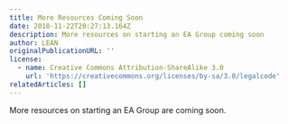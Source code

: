 ```yaml
---
title: More Resources Coming Soon
date: 2018-11-22T20:27:13.164Z
description: More resources on starting an EA Group coming soon
author: LEAN
originalPublicationURL: ''
license:
  - name: Creative Commons Attribution-ShareAlike 3.0
    url: 'https://creativecommons.org/licenses/by-sa/3.0/legalcode'
relatedArticles: []
---
```

More resources on starting an EA Group are coming soon.
